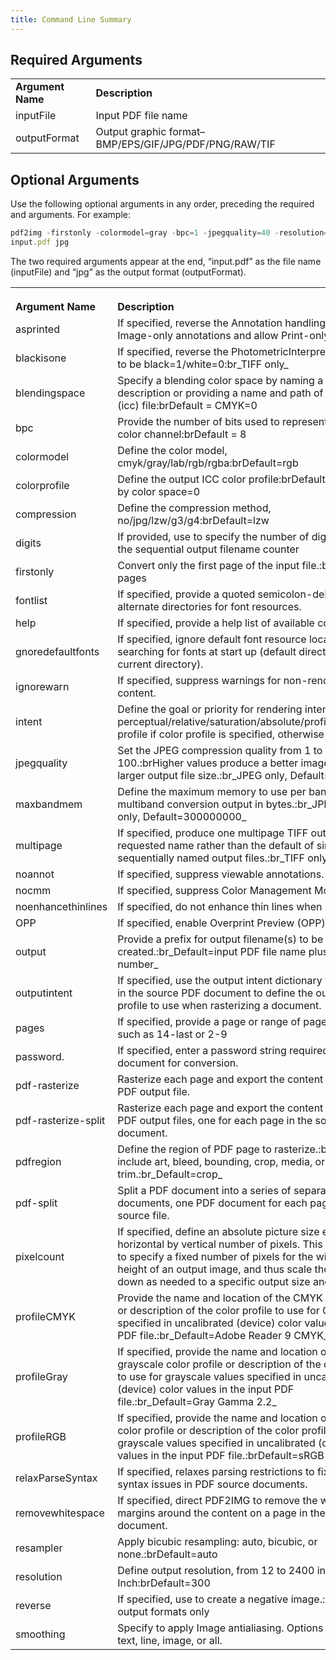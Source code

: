 ```yaml
---
title: Command Line Summary
---
```


## Required Arguments

|                   |                                                       |
| ----------------- | ----------------------------------------------------- |
| **Argument Name** | **Description**                                       |
| inputFile         | Input PDF file name                                   |
| outputFormat      | Output graphic format–BMP/EPS/GIF/JPG/PDF/PNG/RAW/TIF |

## Optional Arguments

Use the following optional arguments in any order, preceding the required and arguments. For example:

```js
pdf2img -firstonly -colormodel=gray -bpc=1 -jpegquality=40 -resolution=72 
input.pdf jpg
```

The two required arguments appear at the end, “input.pdf” as the file name (inputFile) and “jpg” as the output format (outputFormat).

|                     |                                                                                                                                                                                                                                                                                                 |
| ------------------- | ----------------------------------------------------------------------------------------------------------------------------------------------------------------------------------------------------------------------------------------------------------------------------------------------- |
|                     |                                                                                                                                                                                                                                                                                                 |
|                     |                                                                                                                                                                                                                                                                                                 |
|                     |                                                                                                                                                                                                                                                                                                 |
| **Argument Name**   | **Description**                                                                                                                                                                                                                                                                                 |
| asprinted           | If specified, reverse the Annotation handling to suppress Image-only annotations and allow Print-only annotations                                                                                                                                                                               |
| blackisone          | If specified, reverse the PhotometricInterpretation setting to be black=1/white=0\:br\_TIFF only\_                                                                                                                                                                                              |
| blendingspace       | Specify a blending color space by naming a profile description or providing a name and path of the profile (icc) file\:brDefault = CMYK=0                                                                                                                                                       |
| bpc                 | Provide the number of bits used to represent each output color channel\:brDefault = 8                                                                                                                                                                                                           |
| colormodel          | Define the color model, cmyk/gray/lab/rgb/rgba\:brDefault=rgb                                                                                                                                                                                                                                   |
| colorprofile        | Define the output ICC color profile\:brDefault determined by color space=0                                                                                                                                                                                                                      |
| compression         | Define the compression method, no/jpg/lzw/g3/g4\:brDefault=lzw                                                                                                                                                                                                                                  |
| digits              | If provided, use to specify the number of digits to use in the sequential output filename counter                                                                                                                                                                                               |
| firstonly           | Convert only the first page of the input file.\:brDefault=all pages                                                                                                                                                                                                                             |
| fontlist            | If specified, provide a quoted semicolon-delimited list of alternate directories for font resources.                                                                                                                                                                                            |
| help                | If specified, provide a help list of available commands.                                                                                                                                                                                                                                        |
| gnoredefaultfonts   | If specified, ignore default font resource locations when searching for fonts at start up (default directories and current directory).                                                                                                                                                          |
| ignorewarn          | If specified, suppress warnings for non-renderable content.                                                                                                                                                                                                                                     |
| intent              | Define the goal or priority for rendering intent for colors: perceptual/relative/saturation/absolute/profile.\:brDefault= profile if color profile is specified, otherwise perceptual                                                                                                           |
| jpegquality         | Set the JPEG compression quality from 1 to 100.\:brHigher values produce a better image but also a larger output file size.\:br\_JPEG only, Default=75\_                                                                                                                                        |
| maxbandmem          | Define the maximum memory to use per band of multiband conversion output in bytes.\:br\_JPEG or TIFF only, Default=300000000\_                                                                                                                                                                  |
| multipage           | If specified, produce one multipage TIFF output file of the requested name rather than the default of single-page sequentially named output files.\:br\_TIFF only\_                                                                                                                             |
| noannot             | If specified, suppress viewable annotations.                                                                                                                                                                                                                                                    |
| nocmm               | If specified, suppress Color Management Module.                                                                                                                                                                                                                                                 |
| noenhancethinlines  | If specified, do not enhance thin lines when rendering.                                                                                                                                                                                                                                         |
| OPP                 | If specified, enable Overprint Preview (OPP) in output.                                                                                                                                                                                                                                         |
| output              | Provide a prefix for output filename(s) to be created.\:br\_Default=input PDF file name plus sequence number\_                                                                                                                                                                                  |
| outputintent        | If specified, use the output intent dictionary value found in the source PDF document to define the output color profile to use when rasterizing a document.                                                                                                                                    |
| pages               | If specified, provide a page or range of pages to process, such as 14-last or 2-9                                                                                                                                                                                                               |
| password.           | If specified, enter a password string required to open the document for conversion.                                                                                                                                                                                                             |
| pdf-rasterize       | Rasterize each page and export the content to a single PDF output file.                                                                                                                                                                                                                         |
| pdf-rasterize-split | Rasterize each page and export the content to a series of PDF output files, one for each page in the source document.                                                                                                                                                                           |
| pdfregion           | Define the region of PDF page to rasterize.\:brOptions include art, bleed, bounding, crop, media, or trim.\:br\_Default=crop\_                                                                                                                                                                  |
| pdf-split           | Split a PDF document into a series of separate PDF documents, one PDF document for each page in the source file.                                                                                                                                                                                |
| pixelcount          | If specified, define an absolute picture size expressed as horizontal by vertical number of pixels. This can be used to specify a fixed number of pixels for the width and/or height of an output image, and thus scale the image up or down as needed to a specific output size and dimension. |
| profileCMYK         | Provide the name and location of the CMYK color profile or description of the color profile to use for CMYK values specified in uncalibrated (device) color values in the input PDF file.\:br\_Default=Adobe Reader 9 CMYK\_                                                                    |
| profileGray         | If specified, provide the name and location of the grayscale color profile or description of the color profile to use for grayscale values specified in uncalibrated (device) color values in the input PDF file.\:br\_Default=Gray Gamma 2.2\_                                                 |
| profileRGB          | If specified, provide the name and location of the RGB color profile or description of the color profile to use for grayscale values specified in uncalibrated (device) color values in the input PDF file.\:brDefault=sRGB                                                                     |
| relaxParseSyntax    | If specified, relaxes parsing restrictions to fix minor syntax issues in PDF source documents.                                                                                                                                                                                                  |
| removewhitespace    | If specified, direct PDF2IMG to remove the white space margins around the content on a page in the PDF document.                                                                                                                                                                                |
| resampler           | Apply bicubic resampling: auto, bicubic, or none.\:brDefault=auto                                                                                                                                                                                                                               |
| resolution          | Define output resolution, from 12 to 2400 in Dots per Inch\:brDefault=300                                                                                                                                                                                                                       |
| reverse             | If specified, use to create a negative image.\:brGrayscale output formats only                                                                                                                                                                                                                  |
| smoothing           | Specify to apply Image antialiasing. Options include none, text, line, image, or all.                                                                                                                                                                                                           |
